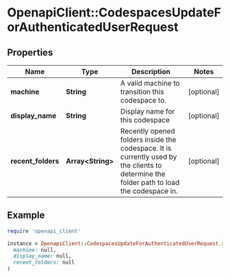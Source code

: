 # OpenapiClient::CodespacesUpdateForAuthenticatedUserRequest

## Properties

| Name | Type | Description | Notes |
| ---- | ---- | ----------- | ----- |
| **machine** | **String** | A valid machine to transition this codespace to. | [optional] |
| **display_name** | **String** | Display name for this codespace | [optional] |
| **recent_folders** | **Array&lt;String&gt;** | Recently opened folders inside the codespace. It is currently used by the clients to determine the folder path to load the codespace in. | [optional] |

## Example

```ruby
require 'openapi_client'

instance = OpenapiClient::CodespacesUpdateForAuthenticatedUserRequest.new(
  machine: null,
  display_name: null,
  recent_folders: null
)
```

